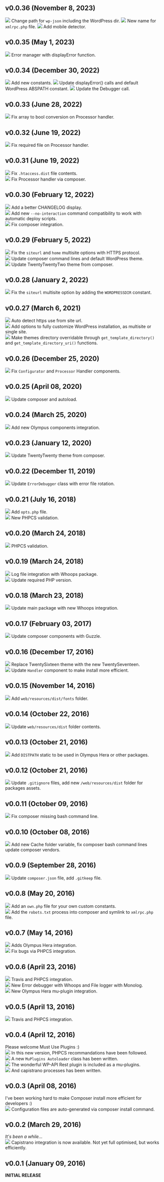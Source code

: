 ## v0.0.36 (November 8, 2023)
![][added] Change path for `wp-json` including the WordPress dir.
![][added] New name for `xmlrpc.php` file.
![][added] Add mobile detector.

## v0.0.35 (May 1, 2023)
![][fixed] Error manager with displayError function.

## v0.0.34 (December 30, 2022)
![][added] Add new constants.
![][updated] Update displayError() calls and default WordPress ABSPATH constant.
![][updated] Update the Debugger call.

## v0.0.33 (June 28, 2022)
![][fixed] Fix array to bool conversion on Processor handler.

## v0.0.32 (June 19, 2022)
![][fixed] Fix required file on Processor handler.

## v0.0.31 (June 19, 2022)
![][fixed] Fix `.htaccess.dist` file contents.  
![][fixed] Fix Processor handler via composer.

## v0.0.30 (February 12, 2022)
![][added] Add a better CHANGELOG display.  
![][added] Add new `--no-interaction` command compatibility to work with automatic deploy scripts.  
![][fixed] Fix composer integration.

## v0.0.29 (February 5, 2022)
![][fixed] Fix the `siteurl` and `home` multisite options with HTTPS protocol.  
![][updated] Update composer command lines and default WordPress theme.  
![][updated] Update TwentyTwentyTwo theme from composer.

## v0.0.28 (January 2, 2022)
![][fixed] Fix the `siteurl` multisite option by adding the `WORDPRESSDIR` constant.

## v0.0.27 (March 6, 2021)
![][added] Auto detect https use from site url.  
![][added] Add options to fully customize WordPress installation, as multisite or single site.  
![][added] Make themes directory overridable through `get_template_directory()` and `get_template_directory_uri()` functions.

## v0.0.26 (December 25, 2020)
![][fixed] Fix `Configurator` and `Processor` Handler components.

## v0.0.25 (April 08, 2020)
![][updated] Update composer and autoload.

## v0.0.24 (March 25, 2020)
![][added] Add new Olympus components integration.

## v0.0.23 (January 12, 2020)
![][updated] Update TwentyTwenty theme from composer.

## v0.0.22 (December 11, 2019)
![][updated] Update `ErrorDebugger` class with error file rotation.

## v0.0.21 (July 16, 2018)
![][added] Add `opts.php` file.  
![][added] New PHPCS validation.

## v0.0.20 (March 24, 2018)
![][updated] PHPCS validation.

## v0.0.19 (March 24, 2018)
![][added] Log file integration with Whoops package.  
![][updated] Update required PHP version.

## v0.0.18 (March 23, 2018)
![][updated] Update main package with new Whoops integration.

## v0.0.17 (February 03, 2017)
![][updated] Update composer components with Guzzle.

## v0.0.16 (December 17, 2016)
![][added] Replace TwentySixteen theme with the new TwentySeventeen.  
![][updated] Update `Handler` component to make install more efficient.

## v0.0.15 (November 14, 2016)
![][added] Add `web/resources/dist/fonts` folder.

## v0.0.14 (October 22, 2016)
![][updated] Update `web/resources/dist` folder contents.

## v0.0.13 (October 21, 2016)
![][added] Add `DISTPATH` static to be used in Olympus Hera or other packages.

## v0.0.12 (October 21, 2016)
![][updated] Update `.gitignore` files, add new `/web/resources/dist` folder for packages assets.

## v0.0.11 (October 09, 2016)
![][fixed] Fix composer missing bash command line.

## v0.0.10 (October 08, 2016)
![][added] Add new Cache folder variable, fix composer bash command lines update composer vendors.

## v0.0.9 (September 28, 2016)
![][updated] Update `composer.json` file, add `.gitkeep` file.

## v0.0.8 (May 20, 2016)
![][added] Add an `own.php` file for your own custom constants.  
![][added] Add the `robots.txt` process into composer and symlink to `xmlrpc.php` file.

## v0.0.7 (May 14, 2016)
![][added] Adds Olympus Hera integration.  
![][fixed] Fix bugs via PHPCS integration.

## v0.0.6 (April 23, 2016)
![][added] Travis and PHPCS integration.  
![][added] New Error debugger with Whoops and File logger with Monolog.  
![][added] New Olympus Hera mu-plugin integration.

## v0.0.5 (April 13, 2016)
![][added] Travis and PHPCS integration.

## v0.0.4 (April 12, 2016)
Please welcome Must Use Plugins :)  
![][added] In this new version, PHPCS recommandations have been followed.  
![][added] A new `MuPlugins Autoloader` class has been written.  
![][added] The wonderful WP-API Rest plugin is included as a mu-plugins.  
![][added] And capistrano processes has been written.

## v0.0.3 (April 08, 2016)
I've been working hard to make Composer install more efficient for developers :)  
![][added] Configuration files are auto-generated via composer install command.

## v0.0.2 (March 29, 2016)
_It's been a while..._  
![][added] Capistrano integration is now available. Not yet full optimised, but works efficiently.

## v0.0.1 (January 09, 2016)
**INITIAL RELEASE**

<!-- links & imgs dfn's -->
[added]: https://img.shields.io/badge/ADDED-27bd07.svg?style=flat-square
[fixed]: https://img.shields.io/badge/FIXED-f0506e.svg?style=flat-square
[updated]: https://img.shields.io/badge/UPDATED-115cfa.svg?style=flat-square
